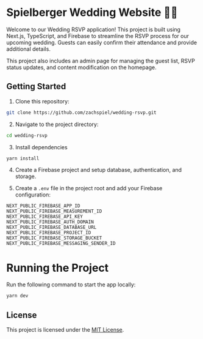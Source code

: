 # Spielberger Wedding Website 🎉💍

Welcome to our Wedding RSVP application! This project is built using Next.js, TypeScript, and Firebase to streamline the RSVP process for our upcoming wedding. Guests can easily confirm their attendance and provide additional details.

This project also includes an admin page for managing the guest list, RSVP status updates, and content modification on the homepage.

## Getting Started

1. Clone this repository:

```bash
git clone https://github.com/zachspiel/wedding-rsvp.git
```

2. Navigate to the project directory:

```bash
cd wedding-rsvp
```

3. Install dependencies

```bash
yarn install
```

4. Create a Firebase project and setup database, authentication, and storage.

5. Create a `.env` file in the project root and add your Firebase configuration:

```
NEXT_PUBLIC_FIREBASE_APP_ID
NEXT_PUBLIC_FIREBASE_MEASUREMENT_ID
NEXT_PUBLIC_FIREBASE_API_KEY
NEXT_PUBLIC_FIREBASE_AUTH_DOMAIN
NEXT_PUBLIC_FIREBASE_DATABASE_URL
NEXT_PUBLIC_FIREBASE_PROJECT_ID
NEXT_PUBLIC_FIREBASE_STORAGE_BUCKET
NEXT_PUBLIC_FIREBASE_MESSAGING_SENDER_ID
```

# Running the Project

Run the following command to start the app locally:

```bash
yarn dev
```

## License

This project is licensed under the [MIT License](LICENSE.md).
